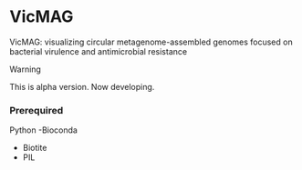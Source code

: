 # VicMAG

VicMAG: visualizing circular metagenome-assembled genomes focused on bacterial virulence and antimicrobial resistance

>[!WARNING]
>This is alpha version. Now developing.

### Prerequired
Python
-Bioconda
- Biotite
- PIL

